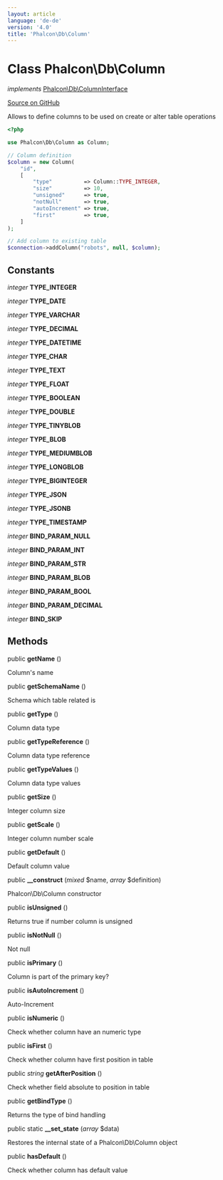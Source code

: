 ```yaml
---
layout: article
language: 'de-de'
version: '4.0'
title: 'Phalcon\Db\Column'
---
```


# Class **Phalcon\Db\Column**

*implements* [Phalcon\Db\ColumnInterface](api/Phalcon_Db_ColumnInterface)

<a href="https://github.com/phalcon/cphalcon/tree/v4.0.0/phalcon/db/column.zep" class="btn btn-default btn-sm">Source on GitHub</a>

Allows to define columns to be used on create or alter table operations

```php
<?php

use Phalcon\Db\Column as Column;

// Column definition
$column = new Column(
    "id",
    [
        "type"          => Column::TYPE_INTEGER,
        "size"          => 10,
        "unsigned"      => true,
        "notNull"       => true,
        "autoIncrement" => true,
        "first"         => true,
    ]
);

// Add column to existing table
$connection->addColumn("robots", null, $column);

```

## Constants

*integer* **TYPE_INTEGER**

*integer* **TYPE_DATE**

*integer* **TYPE_VARCHAR**

*integer* **TYPE_DECIMAL**

*integer* **TYPE_DATETIME**

*integer* **TYPE_CHAR**

*integer* **TYPE_TEXT**

*integer* **TYPE_FLOAT**

*integer* **TYPE_BOOLEAN**

*integer* **TYPE_DOUBLE**

*integer* **TYPE_TINYBLOB**

*integer* **TYPE_BLOB**

*integer* **TYPE_MEDIUMBLOB**

*integer* **TYPE_LONGBLOB**

*integer* **TYPE_BIGINTEGER**

*integer* **TYPE_JSON**

*integer* **TYPE_JSONB**

*integer* **TYPE_TIMESTAMP**

*integer* **BIND_PARAM_NULL**

*integer* **BIND_PARAM_INT**

*integer* **BIND_PARAM_STR**

*integer* **BIND_PARAM_BLOB**

*integer* **BIND_PARAM_BOOL**

*integer* **BIND_PARAM_DECIMAL**

*integer* **BIND_SKIP**

## Methods

public **getName** ()

Column's name

public **getSchemaName** ()

Schema which table related is

public **getType** ()

Column data type

public **getTypeReference** ()

Column data type reference

public **getTypeValues** ()

Column data type values

public **getSize** ()

Integer column size

public **getScale** ()

Integer column number scale

public **getDefault** ()

Default column value

public **__construct** (*mixed* $name, *array* $definition)

Phalcon\Db\Column constructor

public **isUnsigned** ()

Returns true if number column is unsigned

public **isNotNull** ()

Not null

public **isPrimary** ()

Column is part of the primary key?

public **isAutoIncrement** ()

Auto-Increment

public **isNumeric** ()

Check whether column have an numeric type

public **isFirst** ()

Check whether column have first position in table

public *string* **getAfterPosition** ()

Check whether field absolute to position in table

public **getBindType** ()

Returns the type of bind handling

public static **__set_state** (*array* $data)

Restores the internal state of a Phalcon\Db\Column object

public **hasDefault** ()

Check whether column has default value